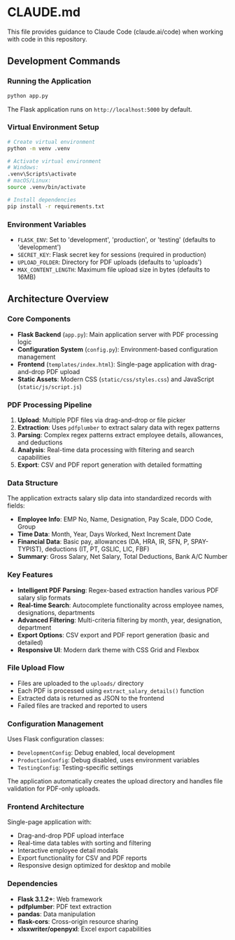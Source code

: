 # CLAUDE.md

This file provides guidance to Claude Code (claude.ai/code) when working with code in this repository.

## Development Commands

### Running the Application
```bash
python app.py
```
The Flask application runs on `http://localhost:5000` by default.

### Virtual Environment Setup
```bash
# Create virtual environment
python -m venv .venv

# Activate virtual environment
# Windows:
.venv\Scripts\activate
# macOS/Linux:
source .venv/bin/activate

# Install dependencies
pip install -r requirements.txt
```

### Environment Variables
- `FLASK_ENV`: Set to 'development', 'production', or 'testing' (defaults to 'development')
- `SECRET_KEY`: Flask secret key for sessions (required in production)
- `UPLOAD_FOLDER`: Directory for PDF uploads (defaults to 'uploads')
- `MAX_CONTENT_LENGTH`: Maximum file upload size in bytes (defaults to 16MB)

## Architecture Overview

### Core Components
- **Flask Backend** (`app.py`): Main application server with PDF processing logic
- **Configuration System** (`config.py`): Environment-based configuration management
- **Frontend** (`templates/index.html`): Single-page application with drag-and-drop PDF upload
- **Static Assets**: Modern CSS (`static/css/styles.css`) and JavaScript (`static/js/script.js`)

### PDF Processing Pipeline
1. **Upload**: Multiple PDF files via drag-and-drop or file picker
2. **Extraction**: Uses `pdfplumber` to extract salary data with regex patterns
3. **Parsing**: Complex regex patterns extract employee details, allowances, and deductions
4. **Analysis**: Real-time data processing with filtering and search capabilities
5. **Export**: CSV and PDF report generation with detailed formatting

### Data Structure
The application extracts salary slip data into standardized records with fields:
- **Employee Info**: EMP No, Name, Designation, Pay Scale, DDO Code, Group
- **Time Data**: Month, Year, Days Worked, Next Increment Date
- **Financial Data**: Basic pay, allowances (DA, HRA, IR, SFN, P, SPAY-TYPIST), deductions (IT, PT, GSLIC, LIC, FBF)
- **Summary**: Gross Salary, Net Salary, Total Deductions, Bank A/C Number

### Key Features
- **Intelligent PDF Parsing**: Regex-based extraction handles various PDF salary slip formats
- **Real-time Search**: Autocomplete functionality across employee names, designations, departments
- **Advanced Filtering**: Multi-criteria filtering by month, year, designation, department
- **Export Options**: CSV export and PDF report generation (basic and detailed)
- **Responsive UI**: Modern dark theme with CSS Grid and Flexbox

### File Upload Flow
- Files are uploaded to the `uploads/` directory
- Each PDF is processed using `extract_salary_details()` function
- Extracted data is returned as JSON to the frontend
- Failed files are tracked and reported to users

### Configuration Management
Uses Flask configuration classes:
- `DevelopmentConfig`: Debug enabled, local development
- `ProductionConfig`: Debug disabled, uses environment variables
- `TestingConfig`: Testing-specific settings

The application automatically creates the upload directory and handles file validation for PDF-only uploads.

### Frontend Architecture
Single-page application with:
- Drag-and-drop PDF upload interface
- Real-time data tables with sorting and filtering
- Interactive employee detail modals
- Export functionality for CSV and PDF reports
- Responsive design optimized for desktop and mobile

### Dependencies
- **Flask 3.1.2+**: Web framework
- **pdfplumber**: PDF text extraction
- **pandas**: Data manipulation
- **flask-cors**: Cross-origin resource sharing
- **xlsxwriter/openpyxl**: Excel export capabilities